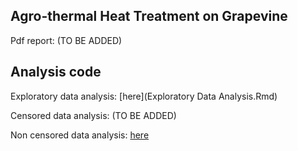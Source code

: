 ## Agro-thermal Heat Treatment on Grapevine

Pdf report: (TO BE ADDED)

## Analysis code

Exploratory data analysis: [here](Exploratory Data Analysis.Rmd)

Censored data analysis: (TO BE ADDED)

Non censored data analysis: [here](non_censored_analysis.Rmd)
